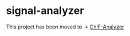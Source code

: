# signal-analyzer
This project has been moved to -> [ChlF-Analyzer](https://github.com/neEverett/ChlF-Analyzer)
